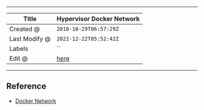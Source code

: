 -----

| Title         | Hypervisor Docker Network                           |
| ------------- | --------------------------------------------------- |
| Created @     | `2018-10-29T06:57:29Z`                              |
| Last Modify @ | `2022-12-22T05:52:42Z`                              |
| Labels        | \`\`                                                |
| Edit @        | [here](https://github.com/junxnone/xwiki/issues/45) |

-----

## Reference

  - [Docker
    Network](https://docs.docker.com/network/#network-driver-summary)
